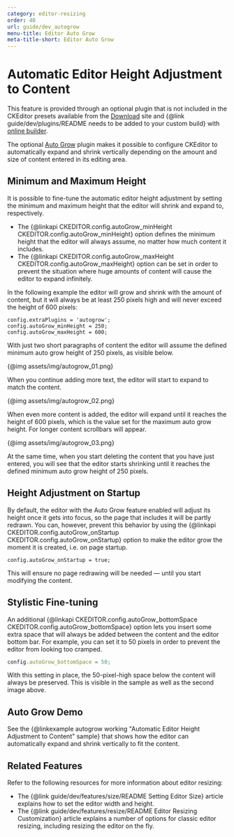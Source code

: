 ```yaml
---
category: editor-resizing
order: 40
url: guide/dev_autogrow
menu-title: Editor Auto Grow
meta-title-short: Editor Auto Grow
---
```

<!--
Copyright (c) 2003-2019, CKSource - Frederico Knabben. All rights reserved.
For licensing, see LICENSE.md.
-->

# Automatic Editor Height Adjustment to Content

<info-box info="">
 This feature is provided through an optional plugin that is not included in the CKEditor presets available from the <a href="https://ckeditor.com/ckeditor-4/download/">Download</a> site and {@link guide/dev/plugins/README needs to be added to your custom build} with <a href="https://ckeditor.com/cke4/builder">online builder</a>.
</info-box>

The optional [Auto Grow](https://ckeditor.com/cke4/addon/autogrow) plugin makes it possible to configure CKEditor to automatically expand and shrink vertically depending on the amount and size of content entered in its editing area.

## Minimum and Maximum Height

It is possible to fine-tune the automatic editor height adjustment by setting the minimum and maximum height that the editor will shrink and expand to, respectively.

* The {@linkapi CKEDITOR.config.autoGrow_minHeight CKEDITOR.config.autoGrow_minHeight} option defines the minimum height that the editor will always assume, no matter how much content it includes.
* The {@linkapi CKEDITOR.config.autoGrow_maxHeight CKEDITOR.config.autoGrow_maxHeight} option can be set in order to prevent the situation where huge amounts of content will cause the editor to expand infinitely.

In the following example the editor will grow and shrink with the amount of content, but it will always be at least 250 pixels high and will never exceed the height of 600 pixels:

    config.extraPlugins = 'autogrow';
    config.autoGrow_minHeight = 250;
    config.autoGrow_maxHeight = 600;

With just two short paragraphs of content the editor will assume the defined minimum auto grow height of 250 pixels, as visible below.

{@img assets/img/autogrow_01.png}

When you continue adding more text, the editor will start to expand to match the content.

{@img assets/img/autogrow_02.png}

When even more content is added, the editor will expand until it reaches the height of 600 pixels, which is the value set for the maximum auto grow height. For longer content scrollbars will appear.

{@img assets/img/autogrow_03.png}

At the same time, when you start deleting the content that you have just entered, you will see that the editor starts shrinking until it reaches the defined minimum auto grow height of 250 pixels.

## Height Adjustment on Startup

By default, the editor with the Auto Grow feature enabled will adjust its height once it gets into focus, so the page that includes it will be partly redrawn. You can, however, prevent this behavior by using the {@linkapi CKEDITOR.config.autoGrow_onStartup CKEDITOR.config.autoGrow_onStartup} option to make the editor grow the moment it is created, i.e. on page startup.

    config.autoGrow_onStartup = true;

This will ensure no page redrawing will be needed &mdash; until you start modifying the content.

## Stylistic Fine-tuning

An additional {@linkapi CKEDITOR.config.autoGrow_bottomSpace CKEDITOR.config.autoGrow_bottomSpace} option lets you insert some extra space that will always be added between the content and the editor bottom bar. For example, you can set it to 50 pixels in order to prevent the editor from looking too cramped.

```js
config.autoGrow_bottomSpace = 50;
```

With this setting in place, the 50-pixel-high space below the content will always be preserved. This is visible in the sample as well as the second image above.

## Auto Grow Demo

See the {@linkexample autogrow working "Automatic Editor Height Adjustment to Content" sample} that shows how the editor can automatically expand and shrink vertically to fit the content.

## Related Features

Refer to the following resources for more information about editor resizing:

* The {@link guide/dev/features/size/README Setting Editor Size} article explains how to set the editor width and height.
* The {@link guide/dev/features/resize/README Editor Resizing Customization} article explains a number of options for classic editor resizing, including resizing the editor on the fly.
